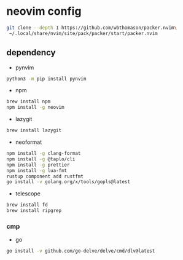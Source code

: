 # neovim config

```sh
git clone --depth 1 https://github.com/wbthomason/packer.nvim\
 ~/.local/share/nvim/site/pack/packer/start/packer.nvim
```

## dependency

* pynvim
```sh 
python3 -m pip install pynvim
```

* npm

```sh
brew install npm
npm install -g neovim
```

* lazygit

```sh
brew install lazygit
```


* neoformat
```sh 
npm install -g clang-format
npm install -g @taplo/cli
npm install -g prettier
npm install -g lua-fmt
rustup component add rustfmt
go install -v golang.org/x/tools/gopls@latest
```

* telescope
```sh 
brew install fd
brew install ripgrep
```

### cmp

* go

```sh 
go install -v github.com/go-delve/delve/cmd/dlv@latest
```
